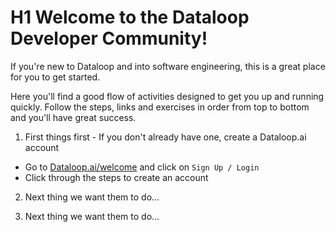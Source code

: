 # H1 Welcome to the Dataloop Developer Community!

If you're new to Dataloop and into software engineering, this is a great place for you to get started.

Here you'll find a good flow of activities designed to get you up and running quickly.  Follow the steps, links and exercises in order from top to bottom and you'll have great success.

1. First things first - If you don't already have one, create a Dataloop.ai account
- Go to [Dataloop.ai/welcome](https://www.example.com) and click on `Sign Up / Login`
- Click through the steps to create an account

2. Next thing we want them to do...

3. Next thing we want them to do...

